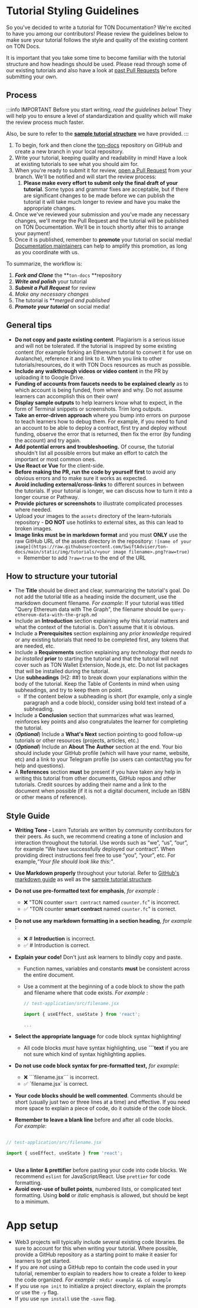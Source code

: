 # Tutorial Styling Guidelines

So you've decided to write a tutorial for TON Documentation? We're excited to have you among our contributors! Please review the guidelines below to make sure your tutorial follows the style and quality of the existing content on TON Docs.

It is important that you take some time to become familiar with the tutorial structure and how headings should be used. Please read through some of our existing tutorials and also have a look at [past Pull Requests](https://github.com/SwiftAdviser/ton-docs/pulls?q=is%3Apr+is%3Aclosed) before submitting your own.

## Process

:::info IMPORTANT
Before you start writing, *read the guidelines below*! They will help you to ensure a level of standardization and quality which will make the review process much faster.

Also, be sure to refer to the [**sample tutorial structure**](/contribute/sample-tutorial) we have provided.
:::

1. To begin, fork and then clone the [ton-docs](https://github.com/SwiftAdviser/ton-docs/) repository on GitHub and create a new branch in your local repository.
2. Write your tutorial, keeping quality and readability in mind! Have a look at existing tutorials to see what you should aim for.
3. When you're ready to submit it for review, [open a Pull Request](https://docs.github.com/en/pull-requests/collaborating-with-pull-requests/proposing-changes-to-your-work-with-pull-requests/creating-a-pull-request) from your branch. We'll be notified and will start the review process:
    1. **Please make every effort to submit only the final draft of your tutorial**. Some typos and grammar fixes are acceptable, but if there are significant changes to be made before we can publish the tutorial it will take much longer to review and have you make the appropriate changes.
4. Once we've reviewed your submission and you've made any necessary changes, we'll merge the Pull Request and the tutorial will be published on TON Documentation. We'll be in touch shortly after this to arrange your payment!
5. Once it is published, remember to **promote** your tutorial on social media! [Documentation maintainers](/contribute/maintainers) can help to amplify this promotion, as long as you coordinate with us.

To summarize, the workflow is:  
1. ***Fork and Clone*** the **`ton-docs` **repository
2. ***Write and polish*** your tutorial
3. ***Submit a Pull Request*** for review
4. *Make any necessary changes* 
5. The tutorial is ***merged and published* 
6. ***Promote your tutorial*** on social media!

## General tips

- **Do not copy and paste existing content**. Plagiarism is a serious issue and will not be tolerated. If the tutorial is inspired by some existing content (for example forking an Ethereum tutorial to convert it for use on Avalanche), reference it and link to it. When you link to other tutorials/resources, do it with TON Docs resources as much as possible.
- **Include any walkthrough videos or video content** in the PR by uploading it to Google Drive.
- **Funding of accounts from faucets needs to be explained clearly** as to which account is being funded, from where and why. Do not assume learners can accomplish this on their own!
- **Display sample outputs** to help learners know what to expect, in the form of Terminal snippets or screenshots. Trim long outputs.
- **Take an error-driven approach** where you bump into errors on purpose to teach learners how to debug them. For example, if you need to fund an account to be able to deploy a contract, first try and deploy without funding, observe the error that is returned, then fix the error (by funding the account) and try again.
- **Add potential errors and troubleshooting.** Of course, the tutorial shouldn't list all possible errors but make an effort to catch the important or most common ones.
- **Use React or Vue** for the client-side.
- **Before making the PR, run the code by yourself first** to avoid any obvious errors and to make sure it works as expected.
- **Avoid including external/cross-links** to different sources in between the tutorials. If your tutorial is longer, we can discuss how to turn it into a longer course or Pathway.
- **Provide** **pictures or screenshots** to illustrate complicated processes where needed.
- Upload your images to the `assets` directory of the learn-tutorials repository - **DO NOT** use hotlinks to external sites, as this can lead to broken images.
- **Image links must** **be in markdown format** and you must **ONLY** use the raw GitHub URL of the assets directory in the repository: `![name of your image](https://raw.githubusercontent.com/SwiftAdviser/ton-docs/main/static/img/tutorials/<your image filename>.png?raw=true)`
    - Remember to add `?raw=true` to the end of the URL

## How to structure your tutorial

- The **Title** should be direct and clear, summarizing the tutorial's goal. Do not add the tutorial title as a heading inside the document, use the markdown document filename. *For example*:
  If your tutorial was titled "Query Ethereum data with The Graph", the filename should be `query-ethereum-data-with-the-graph.md`
- Include an **Introduction** section explaining *why* this tutorial matters and what the context of the tutorial is. Don't assume that it is obvious.
- Include a **Prerequisites** section explaining any *prior knowledge* required or any existing tutorials that need to be completed first, any tokens that are needed, etc.
- Include a **Requirements** section explaining any *technology that needs to be installed* **prior** to starting the tutorial and that the tutorial will not cover such as TON Wallet Extension, Node.js, etc. Do not list packages that will be installed during the tutorial.
- Use **subheadings** (H2: ##) to break down your explanations within the body of the tutorial. Keep the Table of Contents in mind when using subheadings, and try to keep them on point.
    - If the content below a subheading is short (for example, only a single paragraph and a code block), consider using bold text instead of a subheading.
- Include a **Conclusion** section that summarizes what was learned, reinforces key points and also congratulates the learner for completing the tutorial.
- (***Optional***) Include a **What's Next** section pointing to good follow-up tutorials or other resources (projects, articles, etc.)
- (***Optional***) Include an **About The** **Author** section at the end. Your bio should include your GitHub profile (which will have your name, website, etc) and a link to your Telegram profile (so users can contact/tag you for help and questions).
- A **References** section **must** be present if you have taken any help in writing this tutorial from other documents, GitHub repos and other tutorials. Credit sources by adding their name and a link to the document when possible (if it is not a digital document, include an ISBN or other means of reference).

## Style Guide

- **Writing Tone -** Learn Tutorials are written by community contributors for their peers.
  As such, we recommend creating a tone of inclusion and interaction throughout the tutorial. Use words such as “we”, “us”, “our”, for example “We have successfully deployed our contract”. When providing direct instructions feel free to use “you”, “your”, etc. For example,*“*Your file should look like this:*”*.
- **Use Markdown properly** throughout your tutorial. Refer to [GitHub's markdown guide](https://guides.github.com/features/mastering-markdown/) as well as the [sample tutorial structure](/contribute/sample-tutorial).
- **Do not use pre-formatted text for emphasis**, *for example* :
    - ❌ "TON counter `smart contract` named `counter.fc`" is incorrect.
    - ✅ "TON counter **smart contract** named `counter.fc`" is correct.
- **Do not use any markdown formatting in a section heading**, *for example* :
    - ❌ # **Introduction** is incorrect.
    - ✅ # Introduction is correct.
- **Explain your code!** Don't just ask learners to blindly copy and paste.
    - Function names, variables and constants **must** be consistent across the entire document.
    - Use a comment at the beginning of a code block to show the path and filename where that code exists. *For example* :

        ```jsx
        // test-application/src/filename.jsx
        
        import { useEffect, useState } from 'react';
        
        ...
        ```

- **Select the appropriate language** for code block syntax highlighting!
    - All code blocks *must* have syntax highlighting, use **```text** if you are not sure which kind of syntax highlighting applies.
- **Do not use code block syntax for pre-formatted text,** *for example*:
    - ❌ \```filename.jsx\``` is incorrect.
    - ✅ \`filename.jsx\` is correct.
- **Your code blocks should be well commented**. Comments should be short (usually just two or three lines at a time) and effective. If you need more space to explain a piece of code, do it outside of the code block.
- **Remember to leave a blank line** before and after all code blocks.  
  *For example*:

```jsx  
  
// test-application/src/filename.jsx  
  
import { useEffect, useState } from 'react';
  
```  

  
- **Use a linter & prettifier** before pasting your code into code blocks. We recommend `eslint` for JavaScript/React. Use `prettier` for code formatting.
- **Avoid over-use of bullet points**, numbered lists, or complicated text formatting. Using **bold** or *italic* emphasis is allowed, but should be kept to a minimum.

# **App setup**

- Web3 projects will typically include several existing code libraries. Be sure to account for this when writing your tutorial. Where possible, provide a GitHub repository as a starting point to make it easier for learners to get started.
- If you are *not* using a GitHub repo to contain the code used in your tutorial, remember to explain to readers how to create a folder to keep the code organized. 
*For example* : `mkdir example && cd example`
- If you use `npm init` to initialize a project directory, explain the prompts or use the `-y` flag.
- If you use `npm install` use the `-save` flag.
